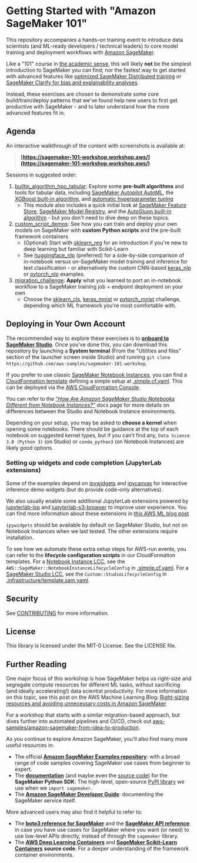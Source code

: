 # Getting Started with "Amazon SageMaker 101"

This repository accompanies a hands-on training event to introduce data scientists (and ML-ready developers / technical leaders) to core model training and deployment workflows with [Amazon SageMaker](https://aws.amazon.com/sagemaker/).

Like a "101" course in [the academic sense](https://en.wikipedia.org/wiki/101_(topic)), this will likely **not** be the simplest introduction to SageMaker you can find; nor the fastest way to get started with advanced features like [optimized SageMaker Distributed training](https://docs.aws.amazon.com/sagemaker/latest/dg/distributed-training.html) or [SageMaker Clarify for bias and explainability analyses](https://aws.amazon.com/sagemaker/clarify/).

Instead, these exercises are chosen to demonstrate some core build/train/deploy patterns that we've found help new users to first get productive with SageMaker - and to later understand how the more advanced features fit in.

## Agenda

An interactive walkthrough of the content with screenshots is available at:

> **[https://sagemaker-101-workshop.workshop.aws/](https://sagemaker-101-workshop.workshop.aws/)**

Sessions in suggested order:

1. [builtin_algorithm_hpo_tabular](builtin_algorithm_hpo_tabular): Explore some **pre-built algorithms** and tools for tabular data, including [SageMaker Autopilot AutoML](https://aws.amazon.com/sagemaker/autopilot/), the [XGBoost built-in algorithm](https://docs.aws.amazon.com/sagemaker/latest/dg/xgboost.html), and [automatic hyperparameter tuning](https://docs.aws.amazon.com/sagemaker/latest/dg/automatic-model-tuning.html)
    - This module also includes a quick initial look at [SageMaker Feature Store](https://docs.aws.amazon.com/sagemaker/latest/dg/feature-store.html), [SageMaker Model Registry](https://docs.aws.amazon.com/sagemaker/latest/dg/model-registry.html), and the [AutoGluon built-in algorithm](https://docs.aws.amazon.com/sagemaker/latest/dg/autogluon-tabular.html) - but you don't need to dive deep on these topics.
1. [custom_script_demos](custom_script_demos): See how you can train and deploy your own models on SageMaker with **custom Python scripts** and the pre-built framework containers
    - (Optional) Start with [sklearn_reg](custom_script_demos/sklearn_reg) for an introduction if you're new to deep learning but familiar with Scikit-Learn
    - See [huggingface_nlp](custom_script_demos/sklearn_reg) (preferred) for a side-by-side comparison of in-notebook versus on-SageMaker model training and inference for text classification - or alternatively the custom CNN-based [keras_nlp](custom_script_demos/keras_nlp) or [pytorch_nlp](custom_script_demos/pytorch_nlp) examples.
1. [migration_challenge](migration_challenge): **Apply** what you learned to port an in-notebook workflow to a SageMaker training job + endpoint deployment on your own
    - Choose the [sklearn_cls](migration_challenge/sklearn_cls), [keras_mnist](migration_challenge/keras_mnist) or [pytorch_mnist](migration_challenge/pytorch_mnist) challenge, depending which ML framework you're most comfortable with.


## Deploying in Your Own Account

The recommended way to explore these exercises is to **[onboard to SageMaker Studio](https://docs.aws.amazon.com/sagemaker/latest/dg/gs-studio-onboard.html)**. Once you've done this, you can download this repository by launching a **System terminal** (From the "Utilities and files" section of the launcher screen inside Studio) and running `git clone https://github.com/aws-samples/sagemaker-101-workshop`.

If you prefer to use classic [SageMaker Notebook Instances](https://docs.aws.amazon.com/sagemaker/latest/dg/nbi.html), you can find a [CloudFormation template](https://aws.amazon.com/cloudformation/resources/templates/) defining a simple setup at [.simple.cf.yaml](.simple.cf.yaml). This can be deployed via the [AWS CloudFormation Console](https://console.aws.amazon.com/cloudformation/home).

You can refer to the [*"How Are Amazon SageMaker Studio Notebooks Different from Notebook Instances?"*](https://docs.aws.amazon.com/sagemaker/latest/dg/notebooks-comparison.html) docs page for more details on differences between the Studio and Notebook Instance environments.

Depending on your setup, you may be asked to **choose a kernel** when opening some notebooks. There should be guidance at the top of each notebook on suggested kernel types, but if you can't find any, `Data Science 3.0 (Python 3)` (on Studio) or `conda_python3` (on Notebook Instances) are likely good options.

### Setting up widgets and code completion (JupyterLab extensions)

Some of the examples depend on [ipywidgets](@jupyter-widgets/jupyterlab-manager) and [ipycanvas](https://ipycanvas.readthedocs.io/en/latest/) for interactive inference demo widgets (but do provide code-only alternatives).

We also usually enable some additional JupyterLab extensions powered by [jupyterlab-lsp](https://github.com/jupyter-lsp/jupyterlab-lsp#readme) and [jupyterlab-s3-browser](https://github.com/IBM/jupyterlab-s3-browser#readme) to improve user experience. You can find more information about these extensions in [this AWS ML blog post](https://aws.amazon.com/blogs/machine-learning/amazon-sagemaker-studio-and-sagemaker-notebook-instance-now-come-with-jupyterlab-3-notebooks-to-boost-developer-productivity/)

`ipywidgets` should be available by default on SageMaker Studio, but not on Notebook Instances when we last tested. The other extensions require installation.

To see how we automate these extra setup steps for AWS-run events, you can refer to the **lifecycle configuration scripts** in our CloudFormation templates. For a [Notebook Instance LCC](https://docs.amazonaws.cn/en_us/sagemaker/latest/dg/notebook-lifecycle-config.html), see the `AWS::SageMaker::NotebookInstanceLifecycleConfig` in [.simple.cf.yaml](.simple.cf.yaml). For a [SageMaker Studio LCC](https://docs.amazonaws.cn/en_us/sagemaker/latest/dg/studio-lcc-create.html), see the `Custom::StudioLifecycleConfig` in [.infrastructure/template.sam.yaml](.infrastructure/template.sam.yaml).


## Security

See [CONTRIBUTING](CONTRIBUTING.md#security-issue-notifications) for more information.


## License

This library is licensed under the MIT-0 License. See the LICENSE file.


## Further Reading

One major focus of this workshop is how SageMaker helps us right-size and segregate compute resources for different ML tasks, without sacrificing (and ideally accelerating!) data scientist productivity. For more information on this topic, see this post on the AWS Machine Learning Blog: [Right-sizing resources and avoiding unnecessary costs in Amazon SageMaker](https://aws.amazon.com/blogs/machine-learning/right-sizing-resources-and-avoiding-unnecessary-costs-in-amazon-sagemaker/)

For a workshop that starts with a similar migration-based approach, but dives further into automated pipelines and CI/CD, check out [aws-samples/amazon-sagemaker-from-idea-to-production](https://github.com/aws-samples/amazon-sagemaker-from-idea-to-production).

As you continue to explore Amazon SageMaker, you'll also find many more useful resources in:

- The official **[Amazon SageMaker Examples repository](https://github.com/aws/amazon-sagemaker-examples)**: with a broad range of code samples covering SageMaker use cases from beginner to expert.
- The **[documentation](https://sagemaker.readthedocs.io/en/stable/)** (and maybe even the [source code](https://github.com/aws/sagemaker-python-sdk)) for the **SageMaker Python SDK**: The high-level, open-source [PyPI library](https://pypi.org/project/sagemaker/) we use when we `import sagemaker`.
- The **[Amazon SageMaker Developer Guide](https://docs.aws.amazon.com/sagemaker/latest/dg/whatis.html)**: documenting the SageMaker service itself.

More advanced users may also find it helpful to refer to:

- The **[boto3 reference for SageMaker](https://boto3.amazonaws.com/v1/documentation/api/latest/reference/services/sagemaker.html)** and the **[SageMaker API reference](https://docs.aws.amazon.com/sagemaker/latest/APIReference/Welcome.html)**: in case you have use cases for SageMaker where you want (or need) to use low-level APIs directly, instead of through the `sagemaker` library.
- The **[AWS Deep Learning Containers](https://github.com/aws/deep-learning-containers)** and **[SageMaker Scikit-Learn Containers](https://github.com/aws/sagemaker-scikit-learn-container)** **source code**: For a deeper understanding of the framework container environments.
